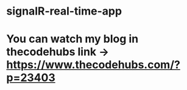 # signalR-real-time-app

# You can watch my blog in thecodehubs link -> https://www.thecodehubs.com/?p=23403 
